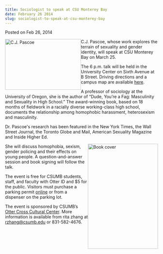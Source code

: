 ```yaml
---
title: Sociologist to speak at CSU Monterey Bay
date: February 26 2014
slug: sociologist-to-speak-at-csu-monterey-bay
---
```


 



<span class="date">Posted on Feb 26, 2014    </span>
<p><img alt="C.J. Pascoe" src="https://news.csumb.edu/sites/default/files/65/attachments/news/images/cj_pascoe.jpg" style="width:250px; height:167px; float:left">C.J. Pascoe, whose
work explores the terrain of sexuality and gender identity, will
speak at CSU Monterey Bay on March 25.</img></p>
<p>The 6 p.m. talk will be held in the University Center on Sixth
Avenue at B Street. Driving directions and a campus map are
available <a href="https://csumb.edu/maps" rel="nofollow">here</a>.</p>
<p>A professor of sociology at the University of Oregon, she is the
author of &#x201C;Dude, You&#x2019;re a Fag: Masculinity and Sexuality in High
School.&#x201D; The award-winning book, based on 18 months of fieldwork in
a racially diverse working-class high school, documents the
relationship among homophobic harassment, heterosexism and
masculinity.</p>
<p>Dr. Pascoe&apos;s research has been featured in the New York Times,
the Wall Street Journal, the Toronto Globe and Mail, American
Sexuality Magazine and Inside Higher Ed.</p>
<p><img alt="Book cover" src="https://news.csumb.edu/sites/default/files/65/attachments/news/images/pascoe_book_cover.jpg" style="width:231px; height:346px; float:right">She will discuss
homophobia, sexism, gender policing and their effects on young
people. A question-and-answer session and book signing will follow
the talk.</img></p>
<p>The event is free for CSUMB students, staff, and faculty with
Otter ID and $5 for the public. Visitors must purchase a parking
permit <a href="https://parking.csumb.edu/buy-permit" rel="nofollow">online</a> or from a dispenser on the parking
lot.&#xA0;</p>
<p>The event is sponsored by CSUMB&#x2019;s <a href="https://activities.csumb.edu/otter-cross-cultural-center" rel="nofollow">Otter Cross Cultural Center</a>. More information is
available from rita zhang at <a href="mailto:rzhang@csumb.edu">rzhang@csumb.edu</a> or
831-582-4676.<br>
&#xA0;</br></p>





```
